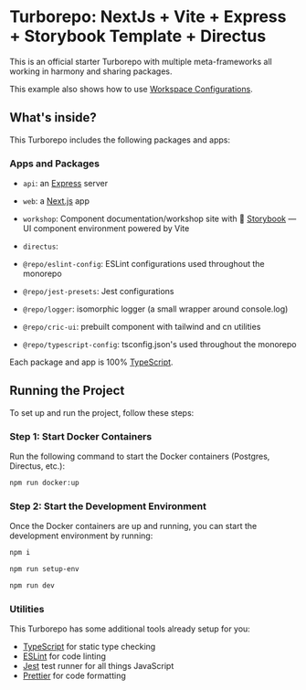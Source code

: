 # Turborepo: NextJs + Vite + Express + Storybook Template + Directus

This is an official starter Turborepo with multiple meta-frameworks all working in harmony and sharing packages.

This example also shows how to use [Workspace Configurations](https://turbo.build/repo/docs/core-concepts/monorepos/configuring-workspaces).

## What's inside?

This Turborepo includes the following packages and apps:

### Apps and Packages

- `api`: an [Express](https://expressjs.com/) server
- `web`: a [Next.js](https://nextjs.org/) app
- `workshop`: Component documentation/workshop site with 📖 [Storybook](https://storybook.js.org/) — UI component environment powered by Vite
- `directus`: 

- `@repo/eslint-config`: ESLint configurations used throughout the monorepo
- `@repo/jest-presets`: Jest configurations
- `@repo/logger`: isomorphic logger (a small wrapper around console.log)
- `@repo/cric-ui`: prebuilt component with tailwind and cn utilities
- `@repo/typescript-config`: tsconfig.json's used throughout the monorepo

Each package and app is 100% [TypeScript](https://www.typescriptlang.org/).

## Running the Project

To set up and run the project, follow these steps:

### Step 1: Start Docker Containers

Run the following command to start the Docker containers (Postgres, Directus, etc.):

```bash
npm run docker:up
```

### Step 2: Start the Development Environment

Once the Docker containers are up and running, you can start the development environment by running:
```bash
npm i
```
```bash
npm run setup-env
```
```bash
npm run dev
```

### Utilities

This Turborepo has some additional tools already setup for you:

- [TypeScript](https://www.typescriptlang.org/) for static type checking
- [ESLint](https://eslint.org/) for code linting
- [Jest](https://jestjs.io) test runner for all things JavaScript
- [Prettier](https://prettier.io) for code formatting
